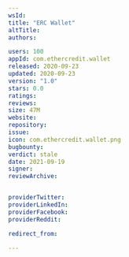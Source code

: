 ```yaml
---
wsId: 
title: "ERC Wallet"
altTitle: 
authors:

users: 100
appId: com.ethercredit.wallet
released: 2020-09-23
updated: 2020-09-23
version: "1.0"
stars: 0.0
ratings: 
reviews: 
size: 47M
website: 
repository: 
issue: 
icon: com.ethercredit.wallet.png
bugbounty: 
verdict: stale
date: 2021-09-19
signer: 
reviewArchive:


providerTwitter: 
providerLinkedIn: 
providerFacebook: 
providerReddit: 

redirect_from:

---
```



